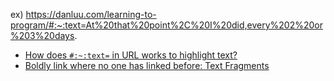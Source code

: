 
ex) https://danluu.com/learning-to-program/#:~:text=At%20that%20point%2C%20I%20did,every%202%20or%203%20days.

- [How does `#:~:text=` in URL works to highlight text?](https://stackoverflow.com/questions/62989058/how-does-text-in-url-works-to-highlight-text)
- [Boldly link where no one has linked before: Text Fragments](https://web.dev/text-fragments/)

